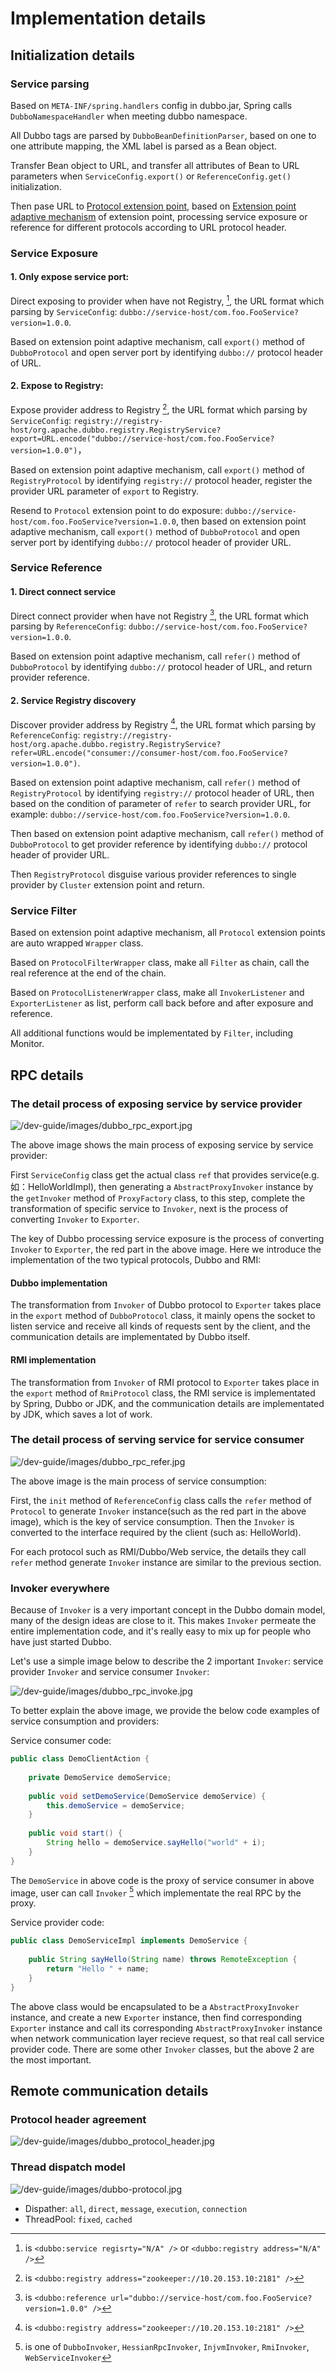 # Implementation details

## Initialization details

### Service parsing

Based on `META-INF/spring.handlers` config in dubbo.jar, Spring calls `DubboNamespaceHandler` when meeting dubbo namespace.

All Dubbo tags are parsed by `DubboBeanDefinitionParser`, based on one to one attribute mapping, the XML label is parsed as a Bean object.

Transfer Bean object to URL, and transfer all attributes of Bean to URL parameters when `ServiceConfig.export()` or `ReferenceConfig.get()` initialization.

Then pase URL to [Protocol extension point](./impls/protocol.md), based on [Extension point adaptive mechanism](./SPI.md) of extension point, processing service exposure or reference for different protocols according to URL protocol header.

### Service Exposure

#### 1. Only expose service port:

Direct exposing to provider when have not Registry, [^1], the URL format which parsing by `ServiceConfig`:
`dubbo://service-host/com.foo.FooService?version=1.0.0`.

Based on extension point adaptive mechanism, call `export()` method of `DubboProtocol` and open server port by identifying `dubbo://` protocol header of URL.

#### 2. Expose to Registry:

Expose provider address to Registry [^2], the URL format which parsing by `ServiceConfig`: `registry://registry-host/org.apache.dubbo.registry.RegistryService?export=URL.encode("dubbo://service-host/com.foo.FooService?version=1.0.0")`，

Based on extension point adaptive mechanism, call `export()` method of `RegistryProtocol` by identifying  `registry://` protocol header, register the provider URL parameter of `export` to Registry.

Resend to `Protocol` extension point to do exposure: `dubbo://service-host/com.foo.FooService?version=1.0.0`, then based on extension point adaptive mechanism, call `export()` method of `DubboProtocol` and open server port by identifying `dubbo://` protocol header of provider URL.

### Service Reference

#### 1. Direct connect service

Direct connect provider when have not Registry [^3], the URL format which parsing by `ReferenceConfig`: `dubbo://service-host/com.foo.FooService?version=1.0.0`.

Based on extension point adaptive mechanism, call `refer()` method of `DubboProtocol` by identifying `dubbo://` protocol header of URL, and return provider reference.

#### 2. Service Registry discovery

Discover provider address by Registry [^4], the URL format which parsing by `ReferenceConfig`:
`registry://registry-host/org.apache.dubbo.registry.RegistryService?refer=URL.encode("consumer://consumer-host/com.foo.FooService?version=1.0.0")`.

Based on extension point adaptive mechanism, call `refer()` method of `RegistryProtocol` by identifying `registry://` protocol header of URL, then based on the condition of parameter of `refer` to search provider URL, for example: `dubbo://service-host/com.foo.FooService?version=1.0.0`.

Then based on extension point adaptive mechanism, call `refer()` method of `DubboProtocol` to get provider reference by identifying `dubbo://` protocol header of provider URL.

Then `RegistryProtocol` disguise various provider references to single provider by `Cluster` extension point and return.

### Service Filter

Based on extension point adaptive mechanism, all `Protocol` extension points are auto wrapped `Wrapper` class.

Based on `ProtocolFilterWrapper` class, make all `Filter` as chain, call the real reference at the end of the chain.

Based on `ProtocolListenerWrapper` class, make all `InvokerListener` and `ExporterListener` as list, perform call back before and after exposure and reference.

All additional functions would be implementated by `Filter`, including Monitor.

## RPC details

### The detail process of exposing service by service provider

![/dev-guide/images/dubbo_rpc_export.jpg](sources/images/dubbo_rpc_export.jpg)

The above image shows the main process of exposing service by service provider:

First `ServiceConfig` class get the actual class `ref` that provides service(e.g. 如：HelloWorldImpl), then generating a `AbstractProxyInvoker` instance by the `getInvoker` method of `ProxyFactory` class, to this step, complete the transformation of specific service to `Invoker`, next is the process of converting `Invoker` to `Exporter`.

The key of Dubbo processing service exposure is the process of converting `Invoker` to `Exporter`, the red part in the above image. Here we introduce the implementation of the two typical protocols, Dubbo and RMI:

#### Dubbo implementation

The transformation from `Invoker` of Dubbo protocol to `Exporter` takes place in the `export` method of `DubboProtocol` class, it mainly opens the socket to listen service and receive all kinds of requests sent by the client, and the communication details are implementated by Dubbo itself.

#### RMI implementation

The transformation from `Invoker` of RMI protocol to `Exporter` takes place in the `export` method of `RmiProtocol` class, the RMI service is implementated by Spring, Dubbo or JDK, and the communication details are implementated by JDK, which saves a lot of work.

### The detail process of serving service for service consumer

![/dev-guide/images/dubbo_rpc_refer.jpg](sources/images/dubbo_rpc_refer.jpg)

The above image is the main process of service consumption:

First, the `init` method of `ReferenceConfig` class calls the `refer` method of `Protocol` to generate `Invoker` instance(such as the red part in the above image), which is the key of service consumption. Then the `Invoker` is converted to the interface required by the client (such as: HelloWorld).

For each protocol such as RMI/Dubbo/Web service, the details they call `refer` method generate `Invoker` instance are similar to the previous section.

### Invoker everywhere

Because of `Invoker` is a very important concept in the Dubbo domain model, many of the design ideas are close to it. This makes `Invoker` permeate the entire implementation code, and it's really easy to mix up for people who have just started Dubbo.

Let's use a simple image below to describe the 2 important `Invoker`: service provider `Invoker` and service consumer `Invoker`:

![/dev-guide/images/dubbo_rpc_invoke.jpg](sources/images/dubbo_rpc_invoke.jpg)

To better explain the above image, we provide the below code examples of service consumption and providers:

Service consumer code:

```java
public class DemoClientAction {
 
    private DemoService demoService;
 
    public void setDemoService(DemoService demoService) {
        this.demoService = demoService;
    }
 
    public void start() {
        String hello = demoService.sayHello("world" + i);
    }
}
```

The `DemoService` in above code is the proxy of service consumer in above image, user can call `Invoker` [^5] which implementate the real RPC by the proxy.

Service provider code:

```java
public class DemoServiceImpl implements DemoService {
 
    public String sayHello(String name) throws RemoteException {
        return "Hello " + name;
    }
}
```

The above class would be encapsulated to be a `AbstractProxyInvoker` instance, and create a new `Exporter` instance, then find corresponding `Exporter` instance and call its corresponding `AbstractProxyInvoker` instance when network communication layer recieve request, so that real call service provider code. There are some other `Invoker` classes, but the above 2 are the most important.

## Remote communication details 

### Protocol header agreement

![/dev-guide/images/dubbo_protocol_header.jpg](sources/images/dubbo_protocol_header.png)

### Thread dispatch model

![/dev-guide/images/dubbo-protocol.jpg](sources/images/dubbo-protocol.jpg)

* Dispather: `all`, `direct`, `message`, `execution`, `connection`
* ThreadPool: `fixed`, `cached`


[^1]: is `<dubbo:service regisrty="N/A" />` or `<dubbo:registry address="N/A" />`

[^2]: is `<dubbo:registry address="zookeeper://10.20.153.10:2181" />`

[^3]: is `<dubbo:reference url="dubbo://service-host/com.foo.FooService?version=1.0.0" />`

[^4]: is `<dubbo:registry address="zookeeper://10.20.153.10:2181" />`

[^5]: is one of `DubboInvoker`, `HessianRpcInvoker`, `InjvmInvoker`, `RmiInvoker`, `WebServiceInvoker`
